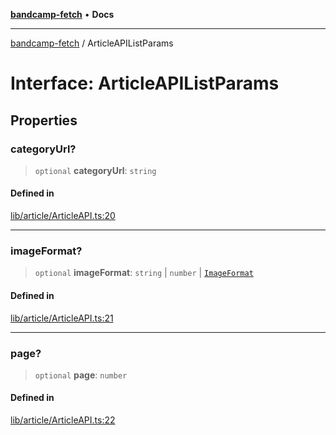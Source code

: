 [**bandcamp-fetch**](../README.md) • **Docs**

***

[bandcamp-fetch](../README.md) / ArticleAPIListParams

# Interface: ArticleAPIListParams

## Properties

### categoryUrl?

> `optional` **categoryUrl**: `string`

#### Defined in

[lib/article/ArticleAPI.ts:20](https://github.com/patrickkfkan/bandcamp-fetch/blob/d7908af6ae5080a27ddea05f2631b8fc5129d64d/src/lib/article/ArticleAPI.ts#L20)

***

### imageFormat?

> `optional` **imageFormat**: `string` \| `number` \| [`ImageFormat`](ImageFormat.md)

#### Defined in

[lib/article/ArticleAPI.ts:21](https://github.com/patrickkfkan/bandcamp-fetch/blob/d7908af6ae5080a27ddea05f2631b8fc5129d64d/src/lib/article/ArticleAPI.ts#L21)

***

### page?

> `optional` **page**: `number`

#### Defined in

[lib/article/ArticleAPI.ts:22](https://github.com/patrickkfkan/bandcamp-fetch/blob/d7908af6ae5080a27ddea05f2631b8fc5129d64d/src/lib/article/ArticleAPI.ts#L22)
